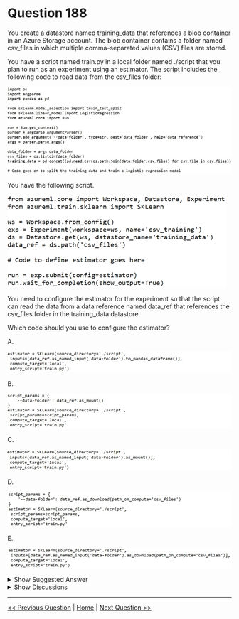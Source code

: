 # Question 188

You create a datastore named training_data that references a blob container in an Azure Storage account. The blob container contains a folder named csv_files in which multiple comma-separated values (CSV) files are stored.

You have a script named train.py in a local folder named ./script that you plan to run as an experiment using an estimator. The script includes the following code to read data from the csv_files folder:

![Question Image](../images/q188_q_0015100001.png)

You have the following script.

![Question Image](../images/q188_q_0015100002.png)

You need to configure the estimator for the experiment so that the script can read the data from a data reference named data_ref that references the csv_files folder in the training_data datastore.

Which code should you use to configure the estimator?

A.

![Question Image](../images/q188_q_0015200001.png)

B.

![Question Image](../images/q188_q_0015200002.png)

C.

![Question Image](../images/q188_q_0015200003.png)

D.

![Question Image](../images/q188_q_0015200004.png)

E.

![Question Image](../images/q188_q_0015200005.png)

<details>
  <summary>Show Suggested Answer</summary>

<strong>B</strong><br>

<p>Besides passing the dataset through the input parameters in the estimator, you can also pass the dataset through script_params and get the data path (mounting point) in your training script via arguments. This way, you can keep your training script independent of azureml-sdk. In other words, you will be able use the same training script for local debugging and remote training on any cloud platform.</p>
<p>Example:</p>
<p>from azureml.train.sklearn import SKLearn</p>
<p>script_params = {</p>
<p># mount the dataset on the remote compute and pass the mounted path as an argument to the training script</p>
<p>&#x27;--data-folder&#x27;: mnist_ds.as_named_input(&#x27;mnist&#x27;).as_mount(),</p>
<p>&#x27;--regularization&#x27;: 0.5</p>
<p>}</p>
<p>est = SKLearn(source_directory=script_folder,</p>
<p>script_params=script_params,</p>
<p>compute_target=compute_target,</p>
<p>environment_definition=env,</p>
<p>entry_script=&#x27;train_mnist.py&#x27;)</p>
<p># Run the experiment</p>
<p>run = experiment.submit(est)</p>
<p>run.wait_for_completion(show_output=True)</p>
<p>Incorrect Answers:</p>
<p>A: Pandas DataFrame not used.</p>
<p>Reference:</p>
<p>https://docs.microsoft.com/es-es/azure/machine-learning/how-to-train-with-datasets</p>

</details>

<details>
  <summary>Show Discussions</summary>

<blockquote><p><strong>chaudha4</strong> <code>(Wed 04 May 2022 15:09)</code> - <em>Upvotes: 13</em></p><p>The use of estimator is deprecated.  Use the ScriptRunConfig object with your own defined environment. Hope we don&#x27;t see this question going forward !!

https://docs.microsoft.com/en-us/python/api/azureml-train-core/azureml.train.estimator.estimator?view=azure-ml-py</p></blockquote>

<blockquote><p><strong>scipio</strong> <code>(Mon 16 May 2022 11:47)</code> - <em>Upvotes: 5</em></p><p>You&#x27;re right, but if you replace the estimator with the ScriptRunConfig this question still holds, as the method to pass Dataset, mount vs. download, by argument, etc.. are relevant</p></blockquote>
<blockquote><p><strong>vv_bb</strong> <code>(Tue 12 Nov 2024 21:58)</code> - <em>Upvotes: 3</em></p><p>Even though the Estimator is deprecated in favor for ScriptRunConfig (google - &quot;Migrating from Estimators to ScriptRunConfig&quot;) , I tried to understand the correct answer for the question as it is defined here.

1. For Estimator class both &quot;script_params&quot; and &quot;arguments&quot; parameters are acceptable
   check here - https://learn.microsoft.com/en-us/python/api/azureml-train-core/azureml.train.estimator.estimator?view=azure-ml-py

2. So how to define which of them is valid in our case?
   The answer is here:
   (be aware for PythonScriptStep &quot;arguments&quot; is the same as &quot;script_params&quot; for Estimator)
   https://learn.microsoft.com/en-us/azure/machine-learning/how-to-move-data-in-out-of-pipelines?view=azureml-api-1#access-datasets-within-your-script

Meaning because in our script we use the ArgParser we have to pass the dataset using the &quot;script_params&quot;</p></blockquote>

<blockquote><p><strong>iai</strong> <code>(Tue 28 May 2024 14:01)</code> - <em>Upvotes: 2</em></p><p>Shouldn&#x27;t it be D.? for local compute_target not sure if as_mount will work. better as_download</p></blockquote>
<blockquote><p><strong>danishanis</strong> <code>(Tue 27 Feb 2024 00:04)</code> - <em>Upvotes: 2</em></p><p>Answer is B.
I typed the question as it is in ChatGPT and it gave the answer where the &#x27;script_params&#x27; argument is configured to read data from &#x27;data_ref&#x27; (and data_ref.as_mount() is being used to specify the file path in datastore) that references a &#x27;csv_files&#x27; folder.</p></blockquote>
<blockquote><p><strong>jpalaci22</strong> <code>(Tue 20 Feb 2024 21:14)</code> - <em>Upvotes: 3</em></p><p>Seen on the exam 20Feb2023</p></blockquote>
<blockquote><p><strong>Edriv</strong> <code>(Sat 16 Dec 2023 09:50)</code> - <em>Upvotes: 1</em></p><p>can be A,C,E - what do you thing?</p></blockquote>
<blockquote><p><strong>ning</strong> <code>(Thu 18 May 2023 12:29)</code> - <em>Upvotes: 3</em></p><p>B should be correct!</p></blockquote>
<blockquote><p><strong>TheYazan</strong> <code>(Fri 10 Mar 2023 05:51)</code> - <em>Upvotes: 4</em></p><p>on march 2022</p></blockquote>
<blockquote><p><strong>kisskeo</strong> <code>(Tue 04 Oct 2022 22:24)</code> - <em>Upvotes: 3</em></p><p>On Exam 01 Oct 2021</p></blockquote>
<blockquote><p><strong>ljljljlj</strong> <code>(Mon 11 Jul 2022 13:59)</code> - <em>Upvotes: 3</em></p><p>On exam 2021/7/10</p></blockquote>
<blockquote><p><strong>sarahmoin</strong> <code>(Thu 09 Jun 2022 10:07)</code> - <em>Upvotes: 1</em></p><p>what is the correct answer? Why its not D.</p></blockquote>
<blockquote><p><strong>vhx</strong> <code>(Mon 13 Jun 2022 16:43)</code> - <em>Upvotes: 3</em></p><p>as_download, which copies the files to a temporary location on the compute where the script is being run. as_mount to stream the files directly from their source.</p></blockquote>
<blockquote><p><strong>iai</strong> <code>(Tue 28 May 2024 14:02)</code> - <em>Upvotes: 1</em></p><p>Notice however, that compute target is local, will mounting work?</p></blockquote>
<blockquote><p><strong>iuolu</strong> <code>(Sun 01 May 2022 14:36)</code> - <em>Upvotes: 2</em></p><p>Nobody checked this question? The answer should be A, using to_pandas_dataframe() for tabular files instead</p></blockquote>
<blockquote><p><strong>chaudha4</strong> <code>(Wed 04 May 2022 15:02)</code> - <em>Upvotes: 10</em></p><p>No, you are wrong. Several problems in A. 
1) Parameter is being passed as named input. That is wrong since it is not being accessed using named input in t he script.
2) You convert to dataframe in the script not when you pass it.
So A is definitely not the correct answer.</p></blockquote>

</details>

---

[<< Previous Question](question_187.md) | [Home](../index.md) | [Next Question >>](question_189.md)
